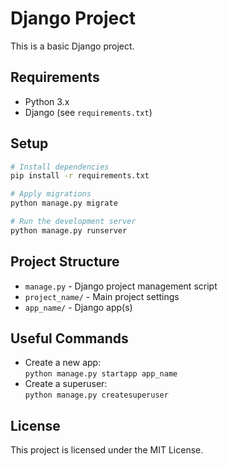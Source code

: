 # Django Project

This is a basic Django project.

## Requirements

- Python 3.x
- Django (see `requirements.txt`)

## Setup

```bash
# Install dependencies
pip install -r requirements.txt

# Apply migrations
python manage.py migrate

# Run the development server
python manage.py runserver
```

## Project Structure

- `manage.py` - Django project management script
- `project_name/` - Main project settings
- `app_name/` - Django app(s)

## Useful Commands

- Create a new app:  
   `python manage.py startapp app_name`
- Create a superuser:  
   `python manage.py createsuperuser`

## License

This project is licensed under the MIT License.
